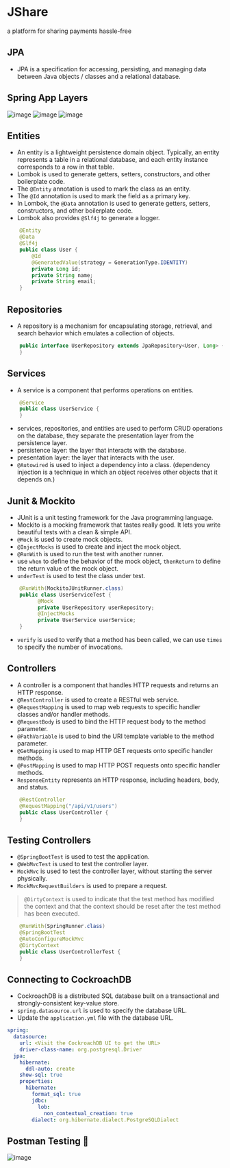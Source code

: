 # JShare
a platform for sharing payments hassle-free
## JPA
- JPA is a specification for accessing, persisting, and managing data between Java objects / classes and a relational database.

## Spring App Layers
![image](https://github.com/ankush-003/learning-springboot/assets/94037471/d6884874-40cc-46ef-828c-f7e7db20ee1c)
![image](https://github.com/ankush-003/learning-springboot/assets/94037471/e5fdd083-50d9-4bf3-b0d9-d5b442a7c820)
![image](https://github.com/ankush-003/learning-springboot/assets/94037471/39847976-2a28-4cdb-bf42-43fa52c870db)

## Entities
- An entity is a lightweight persistence domain object. Typically, an entity represents a table in a relational database, and each entity instance corresponds to a row in that table.
- Lombok is used to generate getters, setters, constructors, and other boilerplate code.
- The `@Entity` annotation is used to mark the class as an entity.
- The `@Id` annotation is used to mark the field as a primary key.
- In Lombok, the `@Data` annotation is used to generate getters, setters, constructors, and other boilerplate code.
- Lombok also provides `@Slf4j` to generate a logger.
```java
    @Entity
    @Data
    @Slf4j
    public class User {
        @Id
        @GeneratedValue(strategy = GenerationType.IDENTITY)
        private Long id;
        private String name;
        private String email;
    }
```

## Repositories
- A repository is a mechanism for encapsulating storage, retrieval, and search behavior which emulates a collection of objects.
```java
    public interface UserRepository extends JpaRepository<User, Long> {
    }
```
  
## Services
- A service is a component that performs operations on entities.
```java
    @Service
    public class UserService {
    }
```

- services, repositories, and entities are used to perform CRUD operations on the database, they separate the presentation layer from the persistence layer.
- persistence layer: the layer that interacts with the database.
- presentation layer: the layer that interacts with the user.
- `@Autowired` is used to inject a dependency into a class. (dependency injection is a technique in which an object receives other objects that it depends on.)

## Junit & Mockito
- JUnit is a unit testing framework for the Java programming language.
- Mockito is a mocking framework that tastes really good. It lets you write beautiful tests with a clean & simple API.
- `@Mock` is used to create mock objects.
- `@InjectMocks` is used to create and inject the mock object.
- `@RunWith` is used to run the test with another runner.
- use `when` to define the behavior of the mock object, `thenReturn` to define the return value of the mock object.
- `underTest` is used to test the class under test.
```java
    @RunWith(MockitoJUnitRunner.class)
    public class UserServiceTest {
          @Mock
          private UserRepository userRepository;
          @InjectMocks
          private UserService userService;
    } 
   ```
- `verify` is used to verify that a method has been called, we can use `times` to specify the number of invocations.

## Controllers
- A controller is a component that handles HTTP requests and returns an HTTP response.
- `@RestController` is used to create a RESTful web service.
- `@RequestMapping` is used to map web requests to specific handler classes and/or handler methods.
- `@RequestBody` is used to bind the HTTP request body to the method parameter.
- `@PathVariable` is used to bind the URI template variable to the method parameter.
- `@GetMapping` is used to map HTTP GET requests onto specific handler methods.
- `@PostMapping` is used to map HTTP POST requests onto specific handler methods.
- `ResponseEntity` represents an HTTP response, including headers, body, and status.
```java
    @RestController
    @RequestMapping("/api/v1/users")
    public class UserController {
    }
```

## Testing Controllers
- `@SpringBootTest` is used to test the application.
- `@WebMvcTest` is used to test the controller layer.
- `MockMvc` is used to test the controller layer, without starting the server physically.
- `MockMvcRequestBuilders` is used to prepare a request.

> `@DirtyContext` is used to indicate that the test method has modified the context and that the context should be reset after the test method has been executed.

```java
    @RunWith(SpringRunner.class)
    @SpringBootTest
    @AutoConfigureMockMvc
    @DirtyContext
    public class UserControllerTest {
    }
```

## Connecting to CockroachDB
- CockroachDB is a distributed SQL database built on a transactional and strongly-consistent key-value store.
- `spring.datasource.url` is used to specify the database URL.
- Update the `application.yml` file with the database URL.
```yaml
spring:
  datasource:
    url: <Visit the CockroachDB UI to get the URL>
    driver-class-name: org.postgresql.Driver
  jpa:
    hibernate:
      ddl-auto: create
    show-sql: true
    properties:
      hibernate:
        format_sql: true
        jdbc:
          lob:
            non_contextual_creation: true
        dialect: org.hibernate.dialect.PostgreSQLDialect
```

## Postman Testing 🚀
![image](https://github.com/ankush-003/learning-springboot/assets/94037471/bd1c9a5a-2cf9-4365-91a2-977ab1ba8c29)


